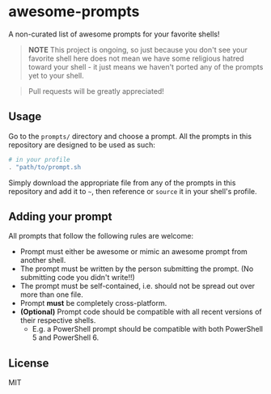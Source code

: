 # awesome-prompts
A non-curated list of awesome prompts for your favorite shells!

> **NOTE** This project is ongoing, so just because you don't see your favorite shell here does not mean we have some religious hatred toward your shell - it just means we haven't ported any of the prompts yet to your shell.

> Pull requests will be greatly appreciated!

## Usage
Go to the `prompts/` directory and choose a prompt.
All the prompts in this repository are designed to be used as such:
```powershell
# in your profile
. "path/to/prompt.sh
```
Simply download the appropriate file from any of the prompts in this repository and add it to `~`, then reference or `source` it in your shell's profile.

## Adding your prompt
All prompts that follow the following rules are welcome:
- Prompt must either be awesome or mimic an awesome prompt from another shell.
- The prompt must be written by the person submitting the prompt. (No submitting code you didn't write!!)
- The prompt must be self-contained, i.e. should not be spread out over more than one file.
- Prompt **must** be completely cross-platform.
- **(Optional)** Prompt code should be compatible with all recent versions of their respective shells.
    - E.g. a PowerShell prompt should be compatible with both PowerShell 5 and PowerShell 6.

## License
MIT

